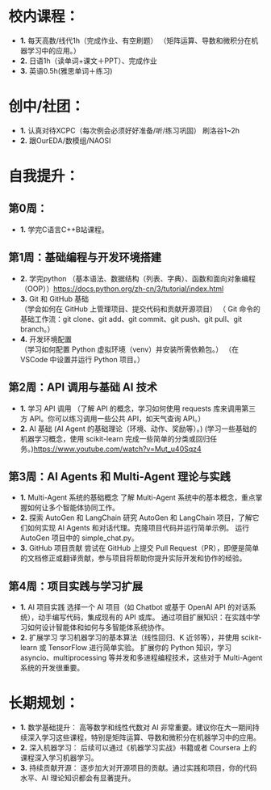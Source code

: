 # 校内课程：
- **1.** 每天高数/线代1h（完成作业、有空刷题）  （矩阵运算、导数和微积分在机器学习中的应用。）
- **2.** 日语1h（读单词+课文＋PPT）、完成作业
- **3.** 英语0.5h(雅思单词＋练习)

# 创中/社团：
- **1.** 认真对待XCPC（每次例会必须好好准备/听/练习巩固）  刷洛谷1~2h
- **2.** 跟OurEDA/数模组/NAOSI

# 自我提升：

## 第0周：
- **1.** 学完C语言C++B站课程。

## 第1周：基础编程与开发环境搭建
- **2.** 学完python
（基本语法、数据结构（列表、字典）、函数和面向对象编程（OOP））https://docs.python.org/zh-cn/3/tutorial/index.html
- **3.** Git 和 GitHub 基础  
（学会如何在 GitHub 上管理项目、提交代码和贡献开源项目）
（ Git 命令的基础工作流：git clone、git add、git commit、git push、git pull、git branch。）
- **4.** 开发环境配置        
（学习如何配置 Python 虚拟环境（venv）并安装所需依赖包。）
（在 VSCode 中设置并运行 Python 项目。）

## 第2周：API 调用与基础 AI 技术
- **1.** 学习 API 调用
（了解 API 的概念，学习如何使用 requests 库来调用第三方 API。你可以练习调用一些公共 API，如天气查询 API。）
- **2.** AI 基础
(AI Agent 的基础理论（环境、动作、奖励等）。)
(学习一些基础的机器学习概念，使用 scikit-learn 完成一些简单的分类或回归任务。)https://www.youtube.com/watch?v=Mut_u40Sqz4

## 第3周：AI Agents 和 Multi-Agent 理论与实践
- **1.** Multi-Agent 系统的基础概念
了解 Multi-Agent 系统中的基本概念，重点掌握如何让多个智能体协同工作。
- **2.** 探索 AutoGen 和 LangChain
研究 AutoGen 和 LangChain 项目，了解它们如何实现 AI Agents 和对话代理。克隆项目代码并运行简单示例。
运行 AutoGen 项目中的 simple_chat.py。
- **3.** GitHub 项目贡献
尝试在 GitHub 上提交 Pull Request（PR），即便是简单的文档修正或翻译贡献，参与项目将帮助你提升实际开发和协作的经验。

## 第4周：项目实践与学习扩展
- **1.** AI 项目实践
选择一个 AI 项目（如 Chatbot 或基于 OpenAI API 的对话系统），动手编写代码，集成现有的 API 或库。
通过项目扩展知识：在实践中学习如何设计智能体和如何与多智能体系统协作。
- **2.** 扩展学习
学习机器学习的基本算法（线性回归、K 近邻等），并使用 scikit-learn 或 TensorFlow 进行简单实验。
扩展你的 Python 知识，学习 asyncio、multiprocessing 等并发和多进程编程技术，这些对于 Multi-Agent 系统的开发很重要。

# 长期规划：
- **1.** 数学基础提升：
高等数学和线性代数对 AI 非常重要。建议你在大一期间持续深入学习这些课程，特别是矩阵运算、导数和微积分在机器学习中的应用。
- **2.** 深入机器学习：
后续可以通过《机器学习实战》书籍或者 Coursera 上的课程深入学习机器学习。
- **3.** 持续贡献开源：
逐步加大对开源项目的贡献。通过实践和项目，你的代码水平、AI 理论知识都会有显著提升。


